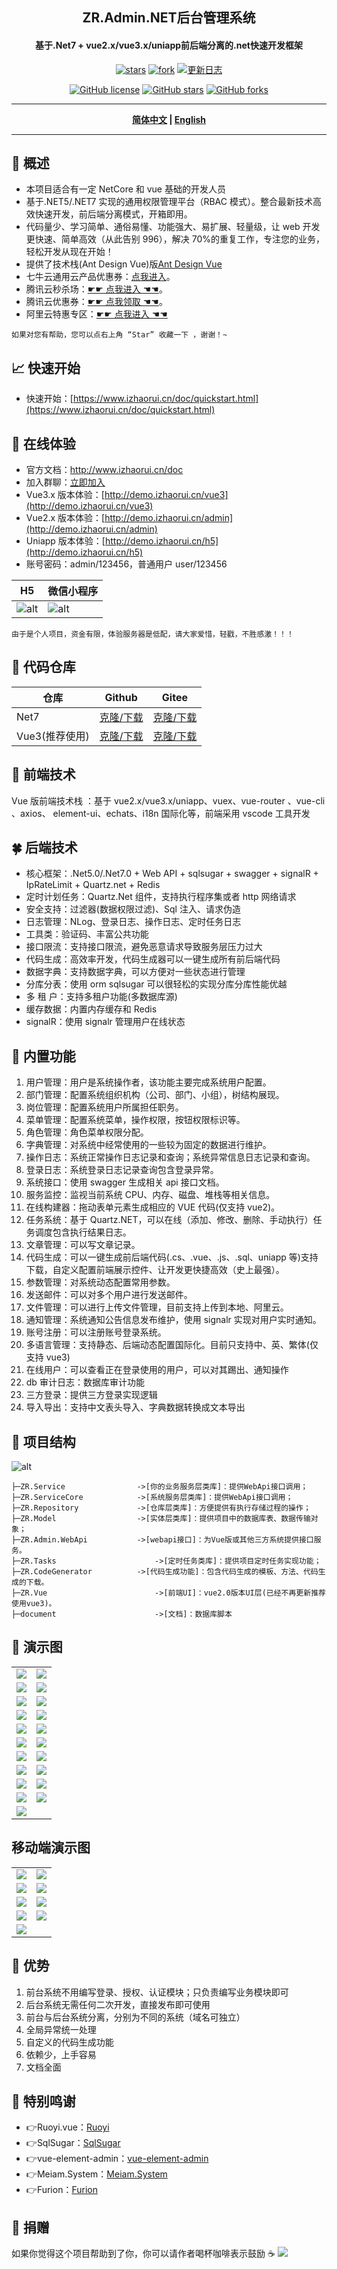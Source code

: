 <h2 align="center"> ZR.Admin.NET后台管理系统</h2>
<h4 align="center">基于.Net7 + vue2.x/vue3.x/uniapp前后端分离的.net快速开发框架</h4>

<!-- <p align="center">
	<a href="https://gitee.com/izory/ZrAdminNetCore"><img src="https://gitee.com/izory/ZrAdminNetCore/badge/star.svg?theme=dark"></a>
<a href='https://gitee.com/izory/ZrAdminNetCore/members'><img src='https://gitee.com/izory/ZrAdminNetCore/badge/fork.svg?theme=dark' alt='fork'></img></a>
	<a href="https://gitee.com/izory/ZrAdminNetCore/blob/master/LICENSE"><img src="https://img.shields.io/github/license/mashape/apistatus.svg"></a>
	<a href="http://www.izhaorui.cn/doc/changelog.html"><img src="https://img.shields.io/badge/更新日志-20230920-yellow"/></a>
</p> -->

<div style="text-align:center">

[![stars](https://gitee.com/izory/ZrAdminNetCore/badge/star.svg?theme=dark)](https://gitee.com/izory/ZrAdminNetCore)
[![fork](https://gitee.com//izory/ZrAdminNetCore/badge/fork.svg?theme=dark)](https://gitee.com/izory/ZrAdminNetCore/members)
[![更新日志](https://img.shields.io/badge/更新日志-20230920-yellow)](http://www.izhaorui.cn/doc/changelog.html)

[![GitHub license](https://img.shields.io/github/license/izhaorui/ZrAdmin.NET)](https://github.com/izhaorui/ZrAdmin.NET/blob/main/LICENSE)
[![GitHub stars](https://img.shields.io/github/stars/izhaorui/ZrAdmin.NET?style=social)](https://github.com/izhaorui/ZrAdmin.NET/stargazers)
[![GitHub forks](https://img.shields.io/github/forks/izhaorui/ZrAdmin.NET?style=social)](https://github.com/izhaorui/ZrAdmin.NET/network)

</div>

---

<div align="center">
	<p><strong><a href="README.md">简体中文</a> | <a href="README.en.md">English</a></strong></p>
</div>

---

## 🍟 概述

- 本项目适合有一定 NetCore 和 vue 基础的开发人员
- 基于.NET5/.NET7 实现的通用权限管理平台（RBAC 模式）。整合最新技术高效快速开发，前后端分离模式，开箱即用。
- 代码量少、学习简单、通俗易懂、功能强大、易扩展、轻量级，让 web 开发更快速、简单高效（从此告别 996），解决 70%的重复工作，专注您的业务，轻松开发从现在开始！
- 提供了技术栈(Ant Design Vue)版[Ant Design Vue](https://gitee.com/billzh/mc-dull.git)
- 七牛云通用云产品优惠券：[点我进入](https://s.qiniu.com/FzEfay)。
- 腾讯云秒杀场：[☛☛ 点我进入 ☚☚](https://curl.qcloud.com/4yEoRquq)。
- 腾讯云优惠券：[☛☛ 点我领取 ☚☚](https://curl.qcloud.com/5J4nag8D)。
- 阿里云特惠专区：[☛☛ 点我进入 ☚☚](https://www.aliyun.com/minisite/goods?userCode=uotn5vt1&share_source=copy_link)

```
如果对您有帮助，您可以点右上角 “Star” 收藏一下 ，谢谢！~
```

## 📈 快速开始

- 快速开始：[https://www.izhaorui.cn/doc/quickstart.html](https://www.izhaorui.cn/doc/quickstart.html)

## 🍿 在线体验

- 官方文档：http://www.izhaorui.cn/doc
- 加入群聊：[立即加入](http://www.izhaorui.cn/doc/contact.html)
- Vue3.x 版本体验：[http://demo.izhaorui.cn/vue3](http://demo.izhaorui.cn/vue3)
- Vue2.x 版本体验：[http://demo.izhaorui.cn/admin](http://demo.izhaorui.cn/admin)
- Uniapp 版本体验：[http://demo.izhaorui.cn/h5](http://demo.izhaorui.cn/h5)
- 账号密码：admin/123456，普通用户 user/123456

| H5                                                                                     | 微信小程序                                                                           |
| -------------------------------------------------------------------------------------- | ------------------------------------------------------------------------------------ |
| ![alt](https://gitee.com/izory/ZrAdminNetCore/raw/master/document/images/qrcodeH5.png) | ![alt](https://gitee.com/izory/ZrAdminNetCore/raw/master/document/images/qrcode.jpg) |

```
由于是个人项目，资金有限，体验服务器是低配，请大家爱惜，轻戳，不胜感激！！！
```

## 💒 代码仓库

| 仓库           | Github                                                 | Gitee                                               |
| -------------- | ------------------------------------------------------ | --------------------------------------------------- |
| Net7           | [克隆/下载](https://github.com/izhaorui/Zr.Admin.NET)  | [克隆/下载](https://gitee.com/izory/ZrAdminNetCore) |
| Vue3(推荐使用) | [克隆/下载](https://github.com/izhaorui/ZR.Admin.Vue3) | [克隆/下载](https://gitee.com/izory/ZRAdmin-vue)    |

## 🍁 前端技术

Vue 版前端技术栈 ：基于 vue2.x/vue3.x/uniapp、vuex、vue-router 、vue-cli 、axios、 element-ui、echats、i18n 国际化等，前端采用 vscode 工具开发

## 🍀 后端技术

- 核心框架：.Net5.0/.Net7.0 + Web API + sqlsugar + swagger + signalR + IpRateLimit + Quartz.net + Redis
- 定时计划任务：Quartz.Net 组件，支持执行程序集或者 http 网络请求
- 安全支持：过滤器(数据权限过滤)、Sql 注入、请求伪造
- 日志管理：NLog、登录日志、操作日志、定时任务日志
- 工具类：验证码、丰富公共功能
- 接口限流：支持接口限流，避免恶意请求导致服务层压力过大
- 代码生成：高效率开发，代码生成器可以一键生成所有前后端代码
- 数据字典：支持数据字典，可以方便对一些状态进行管理
- 分库分表：使用 orm sqlsugar 可以很轻松的实现分库分库性能优越
- 多 租 户：支持多租户功能(多数据库源)
- 缓存数据：内置内存缓存和 Redis
- signalR：使用 signalr 管理用户在线状态

## 🍖 内置功能

1. 用户管理：用户是系统操作者，该功能主要完成系统用户配置。
2. 部门管理：配置系统组织机构（公司、部门、小组），树结构展现。
3. 岗位管理：配置系统用户所属担任职务。
4. 菜单管理：配置系统菜单，操作权限，按钮权限标识等。
5. 角色管理：角色菜单权限分配。
6. 字典管理：对系统中经常使用的一些较为固定的数据进行维护。
7. 操作日志：系统正常操作日志记录和查询；系统异常信息日志记录和查询。
8. 登录日志：系统登录日志记录查询包含登录异常。
9. 系统接口：使用 swagger 生成相关 api 接口文档。
10. 服务监控：监视当前系统 CPU、内存、磁盘、堆栈等相关信息。
11. 在线构建器：拖动表单元素生成相应的 VUE 代码(仅支持 vue2)。
12. 任务系统：基于 Quartz.NET，可以在线（添加、修改、删除、手动执行）任务调度包含执行结果日志。
13. 文章管理：可以写文章记录。
14. 代码生成：可以一键生成前后端代码(.cs、.vue、.js、.sql、uniapp 等)支持下载，自定义配置前端展示控件、让开发更快捷高效（史上最强）。
15. 参数管理：对系统动态配置常用参数。
16. 发送邮件：可以对多个用户进行发送邮件。
17. 文件管理：可以进行上传文件管理，目前支持上传到本地、阿里云。
18. 通知管理：系统通知公告信息发布维护，使用 signalr 实现对用户实时通知。
19. 账号注册：可以注册账号登录系统。
20. 多语言管理：支持静态、后端动态配置国际化。目前只支持中、英、繁体(仅支持 vue3)
21. 在线用户：可以查看正在登录使用的用户，可以对其踢出、通知操作
22. db 审计日志：数据库审计功能
23. 三方登录：提供三方登录实现逻辑
25. 导入导出：支持中文表头导入、字典数据转换成文本导出

## 🍻 项目结构

![alt](https://gitee.com/izory/ZrAdminNetCore/raw/master/document/images/kj.png)

```
├─ZR.Service                ->[你的业务服务层类库]：提供WebApi接口调用；
├─ZR.ServiceCore            ->[系统服务层类库]：提供WebApi接口调用；
├─ZR.Repository             ->[仓库层类库]：方便提供有执行存储过程的操作；
├─ZR.Model                	->[实体层类库]：提供项目中的数据库表、数据传输对象；
├─ZR.Admin.WebApi           ->[webapi接口]：为Vue版或其他三方系统提供接口服务。
├─ZR.Tasks               		->[定时任务类库]：提供项目定时任务实现功能；
├─ZR.CodeGenerator          ->[代码生成功能]：包含代码生成的模板、方法、代码生成的下载。
├─ZR.Vue               			->[前端UI]：vue2.0版本UI层(已经不再更新推荐使用vue3)。
├─document               		->[文档]：数据库脚本
```

## 🍎 演示图

<table>
    <tr>
        <td><img src="https://gitee.com/izory/ZrAdminNetCore/raw/master/document/images/1.png"/></td>
        <td><img src="https://gitee.com/izory/ZrAdminNetCore/raw/master/document/images/2.png"/></td>
    </tr>
    <tr>
        <td><img src="https://gitee.com/izory/ZrAdminNetCore/raw/master/document/images/3.png"/></td>
        <td><img src="https://gitee.com/izory/ZrAdminNetCore/raw/master/document/images/4.png"/></td>
    </tr>
    <tr>
        <td><img src="https://gitee.com/izory/ZrAdminNetCore/raw/master/document/images/5.png"/></td>
        <td><img src="https://gitee.com/izory/ZrAdminNetCore/raw/master/document/images/6.png"/></td>
    </tr>
	<tr>
        <td><img src="https://gitee.com/izory/ZrAdminNetCore/raw/master/document/images/7.png"/></td>
        <td><img src="https://gitee.com/izory/ZrAdminNetCore/raw/master/document/images/8.png"/></td>
    </tr>	
	<tr>
        <td><img src="https://gitee.com/izory/ZrAdminNetCore/raw/master/document/images/9.png"/></td>
        <td><img src="https://gitee.com/izory/ZrAdminNetCore/raw/master/document/images/10.png"/></td>
    </tr>
	<tr>
        <td><img src="https://gitee.com/izory/ZrAdminNetCore/raw/master/document/images/11.png"/></td>
        <td><img src="https://gitee.com/izory/ZrAdminNetCore/raw/master/document/images/12.png"/></td>
    </tr>
	<tr>
        <td><img src="https://gitee.com/izory/ZrAdminNetCore/raw/master/document/images/13.png"/></td>
        <td><img src="https://gitee.com/izory/ZrAdminNetCore/raw/master/document/images/14.png"/></td>
    </tr>
	<tr>
        <td><img src="https://gitee.com/izory/ZrAdminNetCore/raw/master/document/images/15.png"/></td>
        <td><img src="https://gitee.com/izory/ZrAdminNetCore/raw/master/document/images/16.png"/></td>
    </tr>
	<tr>
        <td><img src="https://gitee.com/izory/ZrAdminNetCore/raw/master/document/images/17.png"/></td>
				<td><img src="https://gitee.com/izory/ZrAdminNetCore/raw/master/document/images/18.png"/></td>
    </tr>
	<tr>
		<td><img src="https://gitee.com/izory/ZrAdminNetCore/raw/master/document/images/19.png"/></td>
		<td><img src="https://gitee.com/izory/ZrAdminNetCore/raw/master/document/images/20.png"/></td>
	</tr>
	<tr>
		<td><img src="https://gitee.com/izory/ZrAdminNetCore/raw/master/document/images/21.png"/></td>
	</tr>
</table>

## 移动端演示图

<table>
    <tr>
        <td><img src="https://gitee.com/izory/ZrAdminNetCore/raw/master/document/images/a1.png"/></td>
        <td><img src="https://gitee.com/izory/ZrAdminNetCore/raw/master/document/images/a2.png"/></td>
    </tr>
    <tr>
        <td><img src="https://gitee.com/izory/ZrAdminNetCore/raw/master/document/images/a8.png"/></td>
        <td><img src="https://gitee.com/izory/ZrAdminNetCore/raw/master/document/images/a4.png"/></td>
    </tr>
    <tr>
        <td><img src="https://gitee.com/izory/ZrAdminNetCore/raw/master/document/images/a5.png"/></td>
        <td><img src="https://gitee.com/izory/ZrAdminNetCore/raw/master/document/images/a6.png"/></td>
    </tr>
		<tr>
        <td><img src="https://gitee.com/izory/ZrAdminNetCore/raw/master/document/images/a7.png"/></td>
        <td><img src="https://gitee.com/izory/ZrAdminNetCore/raw/master/document/images/a9.png"/></td>
    </tr>
<tr>
        <td><img src="https://gitee.com/izory/ZrAdminNetCore/raw/master/document/images/a10.png"/></td>
    </tr>

</table>

## 🎉 优势

1. 前台系统不用编写登录、授权、认证模块；只负责编写业务模块即可
2. 后台系统无需任何二次开发，直接发布即可使用
3. 前台与后台系统分离，分别为不同的系统（域名可独立）
4. 全局异常统一处理
5. 自定义的代码生成功能
6. 依赖少，上手容易
7. 文档全面

## 💐 特别鸣谢

- 👉Ruoyi.vue：[Ruoyi](http://www.ruoyi.vip/)
- 👉SqlSugar：[SqlSugar](https://gitee.com/dotnetchina/SqlSugar)
- 👉vue-element-admin：[vue-element-admin](https://github.com/PanJiaChen/vue-element-admin)
- 👉Meiam.System：[Meiam.System](https://github.com/91270/Meiam.System)
- 👉Furion：[Furion](https://gitee.com/dotnetchina/Furion)

## 🎀 捐赠

如果你觉得这个项目帮助到了你，你可以请作者喝杯咖啡表示鼓励 ☕️
<img src="https://gitee.com/izory/ZrAdminNetCore/raw/master/document/images/pay.jpg"/>
